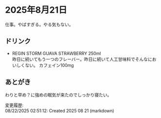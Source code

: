 # 2025年8月21日

仕事。やばすぎる。やる気もない。

## ドリンク

- REGIN STORM GUAVA STRAWBERRY 250ml  
昨日に続いてもう一つのフレーバー。昨日に続いて人工甘味料でそんなにおいしくない。
カフェイン100mg

## あとがき

わりと早め？に強めの眠気が来たのでしっかり寝たい。

変更履歴:  
08/22/2025 02:51:12: Created 2025 08 21 (markdown)  
